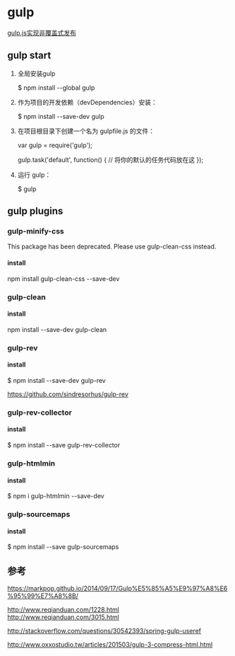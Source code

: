 # gulp

[gulp.js实现非覆盖式发布](http://www.reqianduan.com/1228.html)

## gulp start

1. 全局安装gulp

   $ npm install --global gulp

2. 作为项目的开发依赖（devDependencies）安装：

   $ npm install --save-dev gulp
    
3. 在项目根目录下创建一个名为 gulpfile.js 的文件：

    var gulp = require('gulp');
    
    gulp.task('default', function() {
      // 将你的默认的任务代码放在这
    });

4. 运行 gulp：

    $ gulp

## gulp plugins

### gulp-minify-css

This package has been deprecated. Please use gulp-clean-css instead.

#### install

npm install gulp-clean-css --save-dev

### gulp-clean

#### install

npm install --save-dev gulp-clean


### gulp-rev

#### install

$ npm install --save-dev gulp-rev

https://github.com/sindresorhus/gulp-rev

### gulp-rev-collector

#### install

$ npm install --save gulp-rev-collector

### gulp-htmlmin 

#### install

$ npm i gulp-htmlmin --save-dev


### gulp-sourcemaps 

#### install

$ npm install --save gulp-sourcemaps
## 参考

https://markpop.github.io/2014/09/17/Gulp%E5%85%A5%E9%97%A8%E6%95%99%E7%A8%8B/

http://www.reqianduan.com/1228.html
http://www.reqianduan.com/3015.html

http://stackoverflow.com/questions/30542393/spring-gulp-useref

http://www.oxxostudio.tw/articles/201503/gulp-3-compress-html.html
